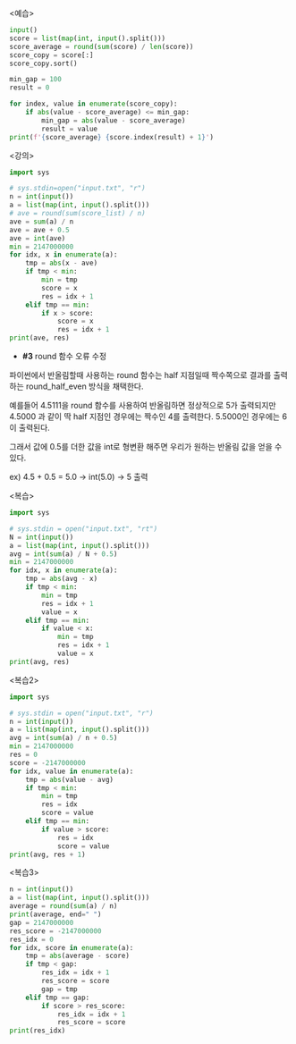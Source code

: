 <예습>

```python
input()
score = list(map(int, input().split()))
score_average = round(sum(score) / len(score))
score_copy = score[:]
score_copy.sort()

min_gap = 100
result = 0

for index, value in enumerate(score_copy):
    if abs(value - score_average) <= min_gap:
        min_gap = abs(value - score_average)
        result = value
print(f'{score_average} {score.index(result) + 1}')
```

<강의>

```python
import sys

# sys.stdin=open("input.txt", "r")
n = int(input())
a = list(map(int, input().split()))
# ave = round(sum(score_list) / n)
ave = sum(a) / n
ave = ave + 0.5
ave = int(ave)
min = 2147000000
for idx, x in enumerate(a):
    tmp = abs(x - ave)
    if tmp < min:
        min = tmp
        score = x
        res = idx + 1
    elif tmp == min:
        if x > score:
            score = x
            res = idx + 1
print(ave, res)
```

- **#3** round 함수 오류 수정

파이썬에서 반올림할때 사용하는 round 함수는 half 지점일때 짝수쪽으로 결과를 출력하는 round_half_even 방식을 채택한다.

예를들어 4.5111을 round 함수를 사용하여 반올림하면 정상적으로 5가 출력되지만 4.5000 과 같이 딱 half 지점인 경우에는 짝수인 4를 출력한다. 5.5000인 경우에는 6이 출력된다.

그래서 값에 0.5를 더한 값을 int로 형변환 해주면 우리가 원하는 반올림 값을 얻을 수 있다.

ex) 4.5 + 0.5 = 5.0 → int(5.0) → 5 출력

<복습>

```python
import sys

# sys.stdin = open("input.txt", "rt")
N = int(input())
a = list(map(int, input().split()))
avg = int(sum(a) / N + 0.5)
min = 2147000000
for idx, x in enumerate(a):
    tmp = abs(avg - x)
    if tmp < min:
        min = tmp
        res = idx + 1
        value = x
    elif tmp == min:
        if value < x:
            min = tmp
            res = idx + 1
            value = x
print(avg, res)
```

<복습2>

```python
import sys

# sys.stdin = open("input.txt", "r")
n = int(input())
a = list(map(int, input().split()))
avg = int(sum(a) / n + 0.5)
min = 2147000000
res = 0
score = -2147000000
for idx, value in enumerate(a):
    tmp = abs(value - avg)
    if tmp < min:
        min = tmp
        res = idx
        score = value
    elif tmp == min:
        if value > score:
            res = idx
            score = value
print(avg, res + 1)
```

<복습3>

```python
n = int(input())
a = list(map(int, input().split()))
average = round(sum(a) / n)
print(average, end=" ")
gap = 2147000000
res_score = -2147000000
res_idx = 0
for idx, score in enumerate(a):
    tmp = abs(average - score)
    if tmp < gap:
        res_idx = idx + 1
        res_score = score
        gap = tmp
    elif tmp == gap:
        if score > res_score:
            res_idx = idx + 1
            res_score = score
print(res_idx)
```
